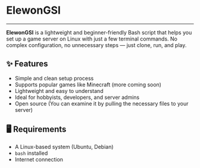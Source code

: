 # ElewonGSI
---

**ElewonGSI** is a lightweight and beginner-friendly Bash script that helps you set up a game server on Linux with just a few terminal commands. No complex configuration, no unnecessary steps — just clone, run, and play.

## ✨ Features
- Simple and clean setup process
- Supports popular games like Minecraft (more coming soon)
- Lightweight and easy to understand
- Ideal for hobbyists, developers, and server admins
- Open source (You can examine it by pulling the necessary files to your server)

## 🖥️ Requirements
- A Linux-based system (Ubuntu, Debian)
- `bash` installed
- Internet connection
